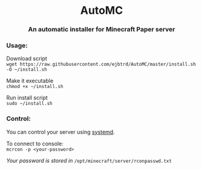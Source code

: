 <div align="center">

# AutoMC

### An automatic installer for Minecraft Paper server

</div>

### Usage: 
  
Download script  
	`wget https://raw.githubusercontent.com/ejbtrd/AutoMC/master/install.sh -O ~/install.sh`    
  
Make it executable  
	`chmod +x ~/install.sh`
  
Run install script  
	`sudo ~/install.sh`  

### Control:

You can control your server using [systemd](https://www.digitalocean.com/community/tutorials/systemd-essentials-working-with-services-units-and-the-journal).
  
To connect to console:  
	`mcrcon -p <your-password>`  
  
*Your password is stored in* `/opt/minecraft/server/rconpasswd.txt`
